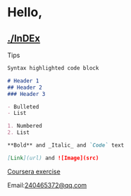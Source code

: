 # Hello,
## [./InDEx](https://kakatasky.github.io/exercise/)


Tips
```markdown
Syntax highlighted code block

# Header 1
## Header 2
### Header 3

- Bulleted
- List

1. Numbered
2. List

**Bold** and _Italic_ and `Code` text

[Link](url) and ![Image](src)
```

[Coursera exercise](/site)

Email:240465372@qq.com
